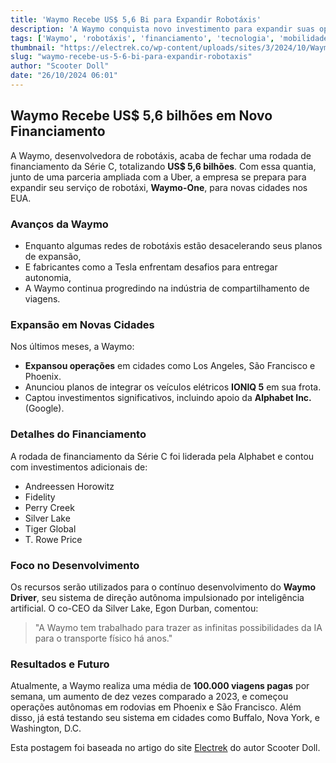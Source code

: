 ```yaml
---
title: 'Waymo Recebe US$ 5,6 Bi para Expandir Robotáxis'
description: 'A Waymo conquista novo investimento para expandir suas operações de robotáxis em 2025.'
tags: ['Waymo', 'robotáxis', 'financiamento', 'tecnologia', 'mobilidade']
thumbnail: "https://electrek.co/wp-content/uploads/sites/3/2024/10/Waymo-cities-2025.jpg?quality=82&strip=all&w=1400"
slug: "waymo-recebe-us-5-6-bi-para-expandir-robotaxis"
author: "Scooter Doll"
date: "26/10/2024 06:01"
---
```


## Waymo Recebe US$ 5,6 bilhões em Novo Financiamento

A Waymo, desenvolvedora de robotáxis, acaba de fechar uma rodada de financiamento da Série C, totalizando **US$ 5,6 bilhões**. Com essa quantia, junto de uma parceria ampliada com a Uber, a empresa se prepara para expandir seu serviço de robotáxi, **Waymo-One**, para novas cidades nos EUA.

### Avanços da Waymo
- Enquanto algumas redes de robotáxis estão desacelerando seus planos de expansão,
- E fabricantes como a Tesla enfrentam desafios para entregar autonomia,
- A Waymo continua progredindo na indústria de compartilhamento de viagens.

### Expansão em Novas Cidades
Nos últimos meses, a Waymo:
- **Expansou operações** em cidades como Los Angeles, São Francisco e Phoenix.
- Anunciou planos de integrar os veículos elétricos **IONIQ 5** em sua frota.
- Captou investimentos significativos, incluindo apoio da **Alphabet Inc.** (Google).

### Detalhes do Financiamento
A rodada de financiamento da Série C foi liderada pela Alphabet e contou com investimentos adicionais de:
- Andreessen Horowitz
- Fidelity
- Perry Creek
- Silver Lake
- Tiger Global
- T. Rowe Price

### Foco no Desenvolvimento
Os recursos serão utilizados para o contínuo desenvolvimento do **Waymo Driver**, seu sistema de direção autônoma impulsionado por inteligência artificial. O co-CEO da Silver Lake, Egon Durban, comentou:
> "A Waymo tem trabalhado para trazer as infinitas possibilidades da IA para o transporte físico há anos."

### Resultados e Futuro
Atualmente, a Waymo realiza uma média de **100.000 viagens pagas** por semana, um aumento de dez vezes comparado a 2023, e começou operações autônomas em rodovias em Phoenix e São Francisco. Além disso, já está testando seu sistema em cidades como Buffalo, Nova York, e Washington, D.C.

Esta postagem foi baseada no artigo do site [Electrek](https://electrek.co/2024/10/25/waymo-secures-5-6-billion-funding-expanding-robotaxis-new-cities-2025/) do autor Scooter Doll.